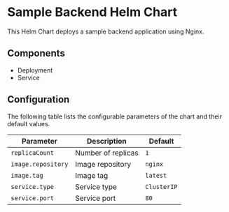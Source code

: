 # Sample Backend Helm Chart

This Helm Chart deploys a sample backend application using Nginx.

## Components
- Deployment
- Service

## Configuration
The following table lists the configurable parameters of the chart and their default values.

| Parameter          | Description                  | Default            |
|--------------------|----------------------------- |--------------------|
| `replicaCount`     | Number of replicas           | `1`                |
| `image.repository` | Image repository             | `nginx`            |
| `image.tag`        | Image tag                    | `latest`           |
| `service.type`     | Service type                 | `ClusterIP`        |
| `service.port`     | Service port                 | `80`               |
